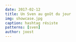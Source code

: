 ```yaml
---
date: 2017-02-12
title: Un Sven au goût du jour
img: showcase.jpg
caption: hashtag résiste
patterns: [sven]
author: joost
---
```

